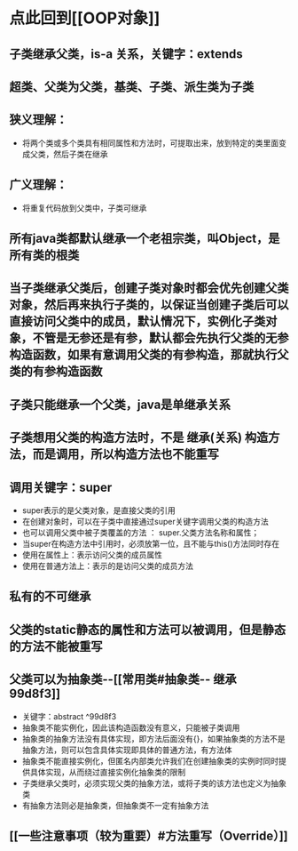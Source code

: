 # 点此回到[[OOP对象]]

## 子类继承父类，is-a  关系，关键字：extends

## 超类、父类为父类，基类、子类、派生类为子类

## 狭义理解：
- 将两个类或多个类具有相同属性和方法时，可提取出来，放到特定的类里面变成父类，然后子类在继承

## 广义理解：
- 将重复代码放到父类中，子类可继承

## 所有java类都默认继承一个老祖宗类，叫Object，是所有类的根类

## 当子类继承父类后，创建子类对象时都会优先创建父类对象，然后再来执行子类的，以保证当创建子类后可以直接访问父类中的成员，默认情况下，实例化子类对象，不管是无参还是有参，默认都会先执行父类的无参构造函数，如果有意调用父类的有参构造，那就执行父类的有参构造函数

## 子类只能继承一个父类，java是单继承关系

## 子类想用父类的构造方法时，不是   继承(关系)  构造方法，而是调用，所以构造方法也不能重写

## 调用关键字：super
- super表示的是父类对象，是直接父类的引用
- 在创建对象时，可以在子类中直接通过super关键字调用父类的构造方法
- 也可以调用父类中被子类覆盖的方法   ：  super.父类方法名称和属性；
- 当super在构造方法中引用时，必须放第一位，且不能与this()方法同时存在
- 使用在属性上：表示访问父类的成员属性
- 使用在普通方法上：表示的是访问父类的成员方法

## 私有的不可继承

## 父类的static静态的属性和方法可以被调用，但是静态的方法不能被重写


## 父类可以为抽象类--[[常用类#抽象类-- 继承 99d8f3]]
- 关键字：abstract ^99d8f3
- 抽象类不能实例化，因此该构造函数没有意义，只能被子类调用
- 抽象类的抽象方法没有具体实现，即方法后面没有{}，如果抽象类的方法不是抽象方法，则可以包含具体实现即具体的普通方法，有方法体
- 抽象类不能直接实例化，但匿名内部类允许我们在创建抽象类的实例时同时提供具体实现，从而绕过直接实例化抽象类的限制
- 子类继承父类时，必须实现父类的抽象方法，或将子类的该方法也定义为抽象类
- 有抽象方法则必是抽象类，但抽象类不一定有抽象方法

## [[一些注意事项（较为重要）#方法重写（Override）]]